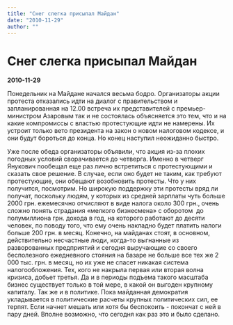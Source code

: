 ```yaml
---
title: "Снег слегка присыпал Майдан"
date: "2010-11-29"
author: ""
---
```


# Снег слегка присыпал Майдан

**2010-11-29** 

Понедельник на Майдане начался весьма бодро. Организаторы акции протеста отказались идти на диалог с правительством и запланированная на 12.00 встреча их представителей с премьер-министром Азаровым так и не состоялась объясняется это тем, что и на какие компромиссы с властью протестующие идти не намерены. Их устроит только вето президента на закон о новом налоговом кодексе, и они будут бороться до конца. Но конец наступил неожиданно быстро.

Уже после обеда организаторы объявили, что акция из-за плохих погодных условий сворачивается до четверга. Именно в четверг Янукович пообещал еще раз лично встретиться с протестующими и сказать свое решение. В случае, если оно будет не таким, как требуют протестующие, они обещают возобновить протесты. Что у них получится, посмотрим. Но широкую поддержку эти протесты вряд ли получат, поскольку людям, у которых из средней зарплаты чуть больше 2000 грн. ежемесячно отчисляют в виде налога около 300 грн., очень сложно понять страдания «мелкого бизнесмена» с оборотом  до полумиллиона грн. дохода в год, на которого работают до десяти человек, по поводу того, что ему очень накладно будет платить налоги больше 200 грн. в месяц. Конечно, на майданах стоят, в основном, действительно несчастные люди, когда-то выгнанные из разворованных предприятий и сегодня выручающие со своего бесполезного ежедневного стояния на базаре не больше все тех же 2 000 тыс. грн. в месяц, но их уже не спасет никакая система налогообложения. Тех, кого не накрыла первая или вторая волна кризиса, добьет третья. Да и в периоды подъема такого масштаба бизнес существует только в той мере, в какой он выгоден крупному капиталу. Так же и в политике. Пока майданная демократия укладывается в политические расчеты крупных политических сил, ее терпят. Если начнет мешать или хотя бы беспокоить - покончат с ней в пару дней. Вполне возможно, что сегодня как раз это и было сделано.
